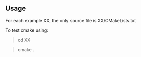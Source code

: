 Usage
-----

For each example XX, the only source file is XX/CMakeLists.txt

To test cmake using:

> cd XX

> cmake .
